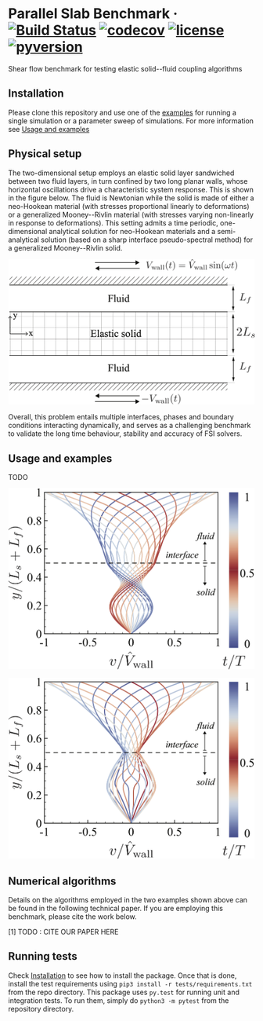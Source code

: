 Parallel Slab Benchmark
&middot;
[![Build Status](https://travis-ci.com/tp5uiuc/parallel_slab.svg?token=ZZkcxuTHm9peGgncAAKa&branch=master)](https://travis-ci.com/tp5uiuc/parallel_slab)
[![codecov](https://codecov.io/gh/tp5uiuc/parallel_slab/branch/master/graph/badge.svg?token=QWZOGBPC83)](https://codecov.io/gh/tp5uiuc/parallel_slab)
[![license](https://img.shields.io/badge/license-MIT-green)](https://mit-license.org/)
[![pyversion](https://img.shields.io/badge/python-3.5%20|%203.6%20|%203.7%20|%203.8-blue.svg)](https://www.python.org/)
=====

Shear flow benchmark for testing elastic solid--fluid coupling algorithms

## Installation
Please clone this repository and use one of the [examples](examples) for running a single simulation or 
a parameter sweep of simulations. For more information see [Usage and examples](#usage-and-examples)

## Physical setup
The two-dimensional setup employs an elastic solid layer sandwiched between two fluid layers, in turn confined by two long planar walls, 
whose horizontal oscillations drive a characteristic system response. This is shown in the figure below. The fluid is
Newtonian while the solid is made of either a neo-Hookean material (with stresses proportional linearly to deformations)
or a generalized Mooney--Rivlin material (with stresses varying non-linearly in response to deformations). This setting 
admits a time periodic, one-dimensional analytical solution for neo-Hookean materials and a semi-analytical solution 
(based on a sharp interface pseudo-spectral method) for a generalized Mooney--Rivlin solid.

![setup](./docs/assets/setup.png)

Overall, this problem entails multiple interfaces, phases and boundary conditions interacting dynamically, and serves as
 a challenging benchmark to validate the long time behaviour, stability and accuracy of FSI solvers.

## Usage and examples
TODO

![linear](./docs/assets/panel_linear_velocities.png)

![nonlinear](./docs/assets/panel_nonlinear_velocities.png)

## Numerical algorithms
Details on the algorithms employed in the two examples shown above can be found in the following technical paper.
If you are employing this benchmark, please cite the work below.

<a id="1">[1]</a> 
TODO : CITE OUR PAPER HERE


## Running tests
Check [Installation](#installation) to see how to install the package. Once that is done, install the test requirements
using 
`pip3 install -r tests/requirements.txt` 
from the repo directory. This package uses `py.test` for running unit and integration tests. 
To run them, simply do 
`python3 -m pytest` 
from the repository directory.